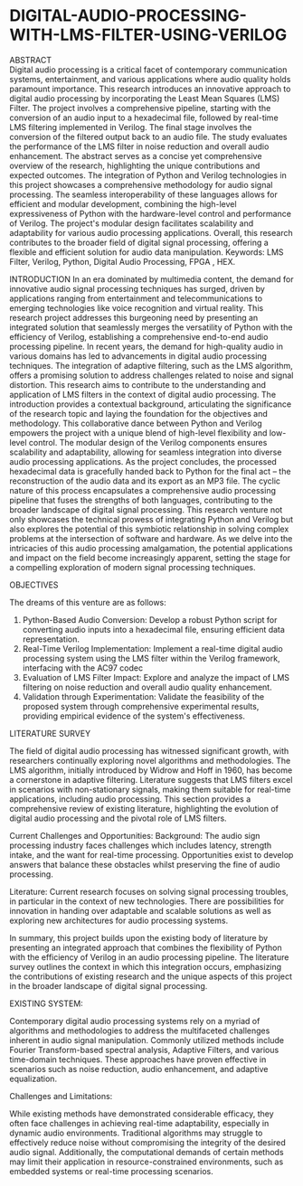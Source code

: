 # DIGITAL-AUDIO-PROCESSING-WITH-LMS-FILTER-USING-VERILOG

ABSTRACT          
 Digital audio processing is a critical facet of contemporary communication systems, entertainment, and various applications where audio quality holds paramount importance. This research introduces an innovative approach to digital audio processing by incorporating the Least Mean Squares (LMS) Filter. The project involves a comprehensive pipeline, starting with the conversion of an audio input to a hexadecimal file, followed by real-time LMS filtering implemented in Verilog. The final stage involves the conversion of the filtered output back to an audio file. The study evaluates the performance of the LMS filter in noise reduction and overall audio enhancement. The abstract serves as a concise yet comprehensive overview of the research, highlighting the unique contributions and expected outcomes. The integration of Python and Verilog technologies in this project showcases a comprehensive methodology for audio signal processing. The seamless interoperability of these languages allows for efficient and modular development, combining the high-level expressiveness of Python with the hardware-level control and performance of Verilog. The project's modular design facilitates scalability and adaptability for various audio processing applications. Overall, this research contributes to the broader field of digital signal processing, offering a flexible and efficient solution for audio data manipulation. 
Keywords: LMS Filter, Verilog, Python, Digital Audio Processing, FPGA , HEX.

INTRODUCTION
In an era dominated by multimedia content, the demand for innovative audio signal processing techniques has surged, driven by applications ranging from entertainment and telecommunications to emerging technologies like voice recognition and virtual reality. This research project addresses this burgeoning need by presenting an integrated solution that seamlessly merges the versatility of Python with the efficiency of Verilog, establishing a comprehensive end-to-end audio processing pipeline. In recent years, the demand for high-quality audio in various domains has led to advancements in digital audio processing techniques. The integration of adaptive filtering, such as the LMS algorithm, offers a promising solution to address challenges related to noise and signal distortion. This research aims to contribute to the understanding and application of LMS filters in the context of digital audio processing. The introduction provides a contextual background, articulating the significance of the research topic and laying the foundation for the objectives and methodology. This collaborative dance between Python and Verilog empowers the project with a unique blend of high-level flexibility and low-level control. The modular design of the Verilog components ensures scalability and adaptability, allowing for seamless integration into diverse audio processing applications. As the project concludes, the processed hexadecimal data is gracefully handed back to Python for the final act – the reconstruction of the audio data and its export as an MP3 file. The cyclic nature of this process encapsulates a comprehensive audio processing pipeline that fuses the strengths of both languages, contributing to the broader landscape of digital signal processing.
This research venture not only showcases the technical prowess of integrating Python and Verilog but also explores the potential of this symbiotic relationship in solving complex problems at the intersection of software and hardware. As we delve into the intricacies of this audio processing amalgamation, the potential applications and impact on the field become increasingly apparent, setting the stage for a compelling exploration of modern signal processing techniques.

OBJECTIVES 

   The dreams of this venture are as follows: 
   1. Python-Based Audio Conversion: Develop a robust Python script for converting audio inputs into a hexadecimal file, ensuring efficient data representation.
   2. Real-Time Verilog Implementation: Implement a real-time digital audio processing system using the LMS filter within the Verilog framework, interfacing with the AC97 codec
   3. Evaluation of LMS Filter Impact: Explore and analyze the impact of LMS filtering on noise reduction and overall audio quality enhancement.
   4. Validation through Experimentation: Validate the feasibility of the proposed system through comprehensive experimental results, providing empirical evidence of the system's effectiveness.

LITERATURE SURVEY
      
The field of digital audio processing has witnessed significant growth, with researchers continually exploring novel algorithms and methodologies. The LMS algorithm, initially introduced by Widrow and Hoff in 1960, has become a cornerstone in adaptive filtering. Literature suggests that LMS filters excel in scenarios with non-stationary signals, making them suitable for real-time applications, including audio processing. This section provides a comprehensive review of existing literature, highlighting the evolution of digital audio processing and the pivotal role of LMS filters.

Current Challenges and Opportunities: 
Background: The audio sign processing industry faces challenges which includes latency, strength intake, and the want for real-time processing. Opportunities exist to develop answers that balance these obstacles whilst preserving the fine of audio processing.

Literature: Current research focuses on solving signal processing troubles, in particular in the context of new technologies. There are possibilities for innovation in handing over adaptable and scalable solutions as well as exploring new architectures for audio processing systems.

In summary, this project builds upon the existing body of literature by presenting an integrated approach that combines the flexibility of Python with the efficiency of Verilog in an audio processing pipeline. The literature survey outlines the context in which this integration occurs, emphasizing the contributions of existing research and the unique aspects of this project in the broader landscape of digital signal processing.

EXISTING SYSTEM:

Contemporary digital audio processing systems rely on a myriad of algorithms and methodologies to address the multifaceted challenges inherent in audio signal manipulation. Commonly utilized methods include Fourier Transform-based spectral analysis, Adaptive Filters, and various time-domain techniques. These approaches have proven effective in scenarios such as noise reduction, audio enhancement, and adaptive equalization.

Challenges and Limitations:

While existing methods have demonstrated considerable efficacy, they often face challenges in achieving real-time adaptability, especially in dynamic audio environments. Traditional algorithms may struggle to effectively reduce noise without compromising the integrity of the desired audio signal. Additionally, the computational demands of certain methods may limit their application in resource-constrained environments, such as embedded systems or real-time processing scenarios.

































